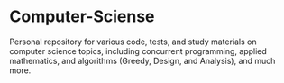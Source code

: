 # Computer-Sciense
Personal repository for various code, tests, and study materials on computer science topics, including concurrent programming, applied mathematics, and algorithms (Greedy, Design, and Analysis), and much more.
